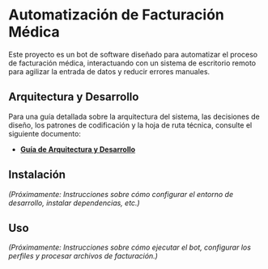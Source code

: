 # Automatización de Facturación Médica

Este proyecto es un bot de software diseñado para automatizar el proceso de facturación médica, interactuando con un sistema de escritorio remoto para agilizar la entrada de datos y reducir errores manuales.

## Arquitectura y Desarrollo

Para una guía detallada sobre la arquitectura del sistema, las decisiones de diseño, los patrones de codificación y la hoja de ruta técnica, consulte el siguiente documento:

- **[Guía de Arquitectura y Desarrollo](./docs/ARCHITECTURE.md)**

## Instalación

_(Próximamente: Instrucciones sobre cómo configurar el entorno de desarrollo, instalar dependencias, etc.)_

## Uso

_(Próximamente: Instrucciones sobre cómo ejecutar el bot, configurar los perfiles y procesar archivos de facturación.)_
